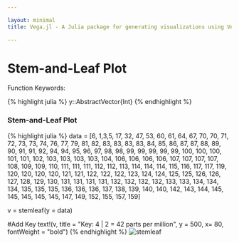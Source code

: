 ```yaml
---

layout: minimal
title: Vega.jl - A Julia package for generating visualizations using Vega

---
```


# Stem-and-Leaf Plot

Function Keywords:

{% highlight julia %}
y::AbstractVector{Int}
{% endhighlight %}

### Stem-and-Leaf Plot

{% highlight julia %}
data = [6, 1,3,5, 17, 32, 47, 53, 60, 61, 64, 67, 70, 70, 71, 72, 73, 73, 74, 76, 77,
        79, 81, 82, 83, 83, 83, 83, 84, 85, 86, 87, 87, 88, 89, 90, 91, 91, 92, 94, 94,
        95, 96, 97, 98, 98, 99, 99, 99, 99, 99, 100, 100, 100, 101, 101, 102, 103, 103,
        103, 103, 104, 106, 106, 106, 106, 107, 107, 107, 107, 108, 109, 109, 110, 111,
        111, 111, 112, 112, 113, 114, 114, 114, 115, 116, 117, 117, 119, 120, 120, 120,
        120, 121, 121, 122, 122, 122, 123, 124, 124, 125, 125, 126, 126, 127, 128, 129,
        130, 131, 131, 131, 131, 132, 132, 132, 132, 133, 133, 134, 134, 134, 135, 135,
        135, 136, 136, 136, 137, 138, 139, 140, 140, 142, 143, 144, 145, 145, 145, 145,
        145, 147, 149, 152, 155, 157, 159]

v = stemleaf(y = data)

#Add Key
text!(v, title = "Key: 4 | 2 = 42 parts per million", y = 500, x= 80, fontWeight = "bold")
{% endhighlight %}
<img src ="http://johnmyleswhite.github.io/Vega.jl/images/stemleaf.png" alt="stemleaf">